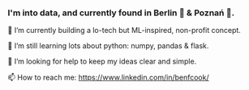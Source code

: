 ### I'm into data, and currently found in Berlin 🐻 & Poznań 🐐.

<!--
**bfc782/bfc782** is a ✨ _special_ ✨ repository because its `README.md` (this file) appears on your GitHub profile.

Here are some ideas to get you started:-->

🔭 I’m currently building a lo-tech but ML-inspired, non-profit concept.

🌱 I’m still learning lots about python: numpy, pandas & flask.

🤔 I’m looking for help to keep my ideas clear and simple.

📫 How to reach me: https://www.linkedin.com/in/benfcook/
